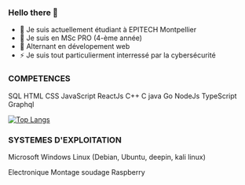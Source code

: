 ### Hello there 👋

- 🔭 Je suis actuellement étudiant à EPITECH Montpellier
- 🌱 Je suis en MSc PRO (4-ème année)
- 👯 Alternant en dévelopement web
- ⚡ Je suis tout particulierment interressé par la cybersécurité

### COMPETENCES

SQL
HTML
CSS
JavaScript
ReactJs
C++
C
java
Go
NodeJs
TypeScript
Graphql


[![Top Langs](https://github-readme-stats.vercel.app/api/top-langs/?username=caillau-thomas&layout=compact)](https://github.com/caillau-thomas/github-readme-stats)



### SYSTEMES D'EXPLOITATION

Microsoft Windows
Linux (Debian, Ubuntu, deepin, kali linux)

Electronique
Montage
soudage
Raspberry

